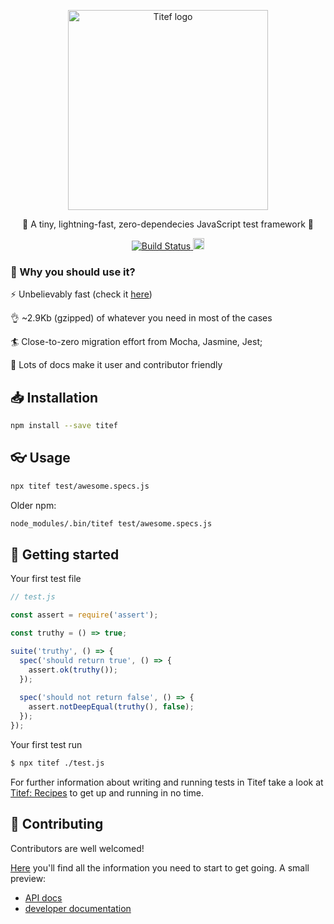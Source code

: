 <p align="center">
  <img src="https://preview.ibb.co/dBFOtc/logo.png" alt="Titef logo" width="320" />
  <p align="center">
    🌠 A tiny, lightning-fast, zero-dependecies JavaScript test framework 🌠
  </p>
</p>

<p align="center">
  <a href="https://travis-ci.org/shikaan/titef">
    <img src="https://travis-ci.org/shikaan/titef.svg?branch=master" alt="Build Status">
  </a>
  <a href="https://badge.fury.io/js/titef">
    <img src="https://badge.fury.io/js/titef.svg" alt="npm version" height="18">
  </a>
</p>

### 🎯 Why you should use it?

⚡ Unbelievably fast (check it [here](https://shikaan.github.io/titef/performance/))

👌 ~2.9Kb (gzipped) of whatever you need in most of the cases

🏄 Close-to-zero migration effort from Mocha, Jasmine, Jest;

📖 Lots of docs make it user and contributor friendly

## 📥 Installation

```bash
npm install --save titef
```

## 👓 Usage

```bash
npx titef test/awesome.specs.js
```

Older npm:

```bash
node_modules/.bin/titef test/awesome.specs.js
```

## 👣 Getting started

Your first test file

```javascript
// test.js

const assert = require('assert');

const truthy = () => true;

suite('truthy', () => {
  spec('should return true', () => {
    assert.ok(truthy());
  });
  
  spec('should not return false', () => {
    assert.notDeepEqual(truthy(), false);
  });
});
```

Your first test run

```bash
$ npx titef ./test.js
```

For further information about writing and running tests in Titef 
take a look at 
[Titef: Recipes](https://shikaan.github.io/titef/recipes/) to 
get up and running in no time.


## 🎁 Contributing

Contributors are well welcomed!

[Here](./.github/CONTRIBUTING.md) you'll find all the information you
need to start to get going. A small preview:

- [API docs](https://shikaan.github.io/titef/api/)
- [developer documentation](https://github.com/shikaan/titef/blob/master/README.md)
